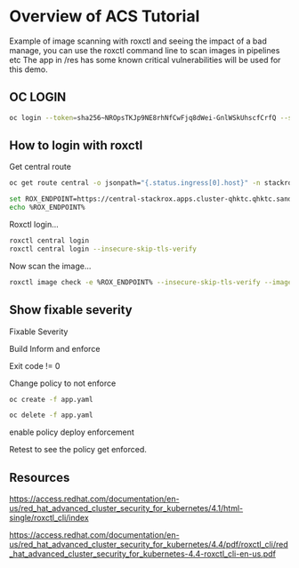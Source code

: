 # Overview of ACS Tutorial 

Example of image scanning with roxctl and seeing the impact of a bad manage, you can use the roxctl command line to scan images in pipelines etc  The app in /res has some known critical vulnerabilities will be used for this demo.

## OC LOGIN

```bash
oc login --token=sha256~NROpsTKJp9NE8rhNfCwFjq8dWei-GnlWSkUhscfCrfQ --server=https://api.cluster-qhktc.qhktc.sandbox2634.opentlc.com:6443 --insecure-skip-tls-verify
```

## How to login with roxctl

Get central route

```bash
oc get route central -o jsonpath="{.status.ingress[0].host}" -n stackrox

set ROX_ENDPOINT=https://central-stackrox.apps.cluster-qhktc.qhktc.sandbox2634.opentlc.com:443
echo %ROX_ENDPOINT%
```

Roxctl login...

```bash
roxctl central login
roxctl central login --insecure-skip-tls-verify
```

Now scan the image...

```bash
roxctl image check -e %ROX_ENDPOINT% --insecure-skip-tls-verify --image quay.io/cporter/springboot:1.0
```

## Show fixable severity

Fixable Severity

Build Inform and enforce

Exit code != 0

Change policy to not enforce

```bash
oc create -f app.yaml

oc delete -f app.yaml
```

enable policy deploy enforcement

Retest to see the policy get enforced.

## Resources

https://access.redhat.com/documentation/en-us/red_hat_advanced_cluster_security_for_kubernetes/4.1/html-single/roxctl_cli/index

https://access.redhat.com/documentation/en-us/red_hat_advanced_cluster_security_for_kubernetes/4.4/pdf/roxctl_cli/red_hat_advanced_cluster_security_for_kubernetes-4.4-roxctl_cli-en-us.pdf